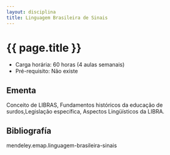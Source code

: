 ```yaml
---
layout: disciplina
title: Linguagem Brasileira de Sinais
---
```


# {{ page.title }}

- Carga horária: 60 horas (4 aulas semanais)
- Pré-requisito: Não existe

## Ementa 

Conceito de LIBRAS, Fundamentos históricos da educação de
surdos,Legislação específica, Aspectos Lingüísticos da LIBRA.


## Bibliografía

mendeley.emap.linguagem-brasileira-sinais
